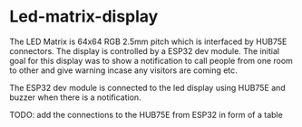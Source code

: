 # Led-matrix-display

The LED Matrix is 64x64 RGB 2.5mm pitch which is interfaced by HUB75E connectors.
The display is controlled by a ESP32 dev module. The initial goal for this display was to show a notification to call people from one room to other and give warning incase any visitors are coming etc.

The ESP32 dev module is connected to the led display using HUB75E and buzzer when there is a notification.

TODO: add the connections to the HUB75E from ESP32 in form of a table
